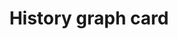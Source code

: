 ---
type: card
title: "History graph card"
sidebar_label: History graph
description: "The history graph card allows you to display a graph for each of the entities listed."
---